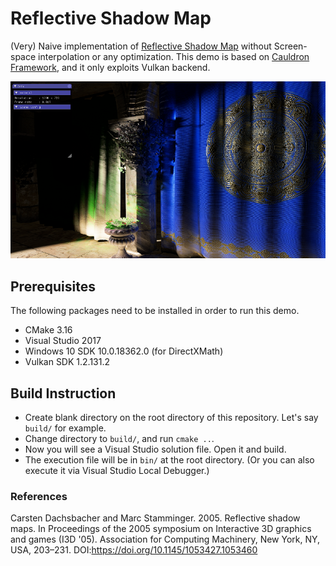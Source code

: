 # Reflective Shadow Map
(Very) Naive implementation of [Reflective Shadow Map](https://dl.acm.org/doi/10.1145/1053427.1053460) without Screen-space interpolation or any optimization. This demo is based on [Cauldron Framework](https://github.com/GPUOpen-LibrariesAndSDKs/Cauldron), and it only exploits Vulkan backend.

![RSM](https://github.com/whatevermarch/rsm/raw/main/screenshot.png)

## Prerequisites
The following packages need to be installed in order to run this demo.
- CMake 3.16
- Visual Studio 2017
- Windows 10 SDK 10.0.18362.0 (for DirectXMath)
- Vulkan SDK 1.2.131.2

## Build Instruction
- Create blank directory on the root directory of this repository. Let's say `build/` for example.
- Change directory to `build/`, and run `cmake ..`.
- Now you will see a Visual Studio solution file. Open it and build.
- The execution file will be in `bin/` at the root directory. (Or you can also execute it via Visual Studio Local Debugger.)

### References
Carsten Dachsbacher and Marc Stamminger. 2005. Reflective shadow maps. In Proceedings of the 2005 symposium on Interactive 3D graphics and games (I3D '05). Association for Computing Machinery, New York, NY, USA, 203–231. DOI:https://doi.org/10.1145/1053427.1053460
